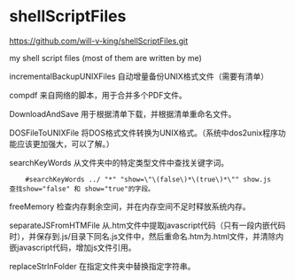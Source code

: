 shellScriptFiles
================
https://github.com/will-v-king/shellScriptFiles.git

my shell script files (most of them are written by me)


incrementalBackupUNIXFiles		自动增量备份UNIX格式文件（需要有清单）

compdf		来自网络的脚本，用于合并多个PDF文件。

DownloadAndSave			用于根据清单下载，并根据清单重命名文件。

DOSFileToUNIXFile		将DOS格式文件转换为UNIX格式。（系统中dos2unix程序功能应该更加强大，可以了解。）

searchKeyWords		从文件夹中的特定类型文件中查找关键字词。

		#searchKeyWords ../ "*" "show=\"\(false\)*\(true\)*\"" show.js    查找show="false" 和 show="true"的字段。

freeMemory		检查内存剩余空间，并在内存空间不足时释放系统内存。

separateJSFromHTMFile		从.htm文件中提取javascript代码（只有一段内嵌代码时），并保存到.js/目录下同名.js文件中，然后重命名.htm为.html文件，并清除内嵌javascript代码，增加js文件引用。

replaceStrInFolder		在指定文件夹中替换指定字符串。
